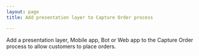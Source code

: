```yaml
---
layout: page
title: Add presentation layer to Capture Order process

---
```


Add a presentation layer, Mobile app, Bot or Web app to the Capture Order
process to allow customers to place orders.
